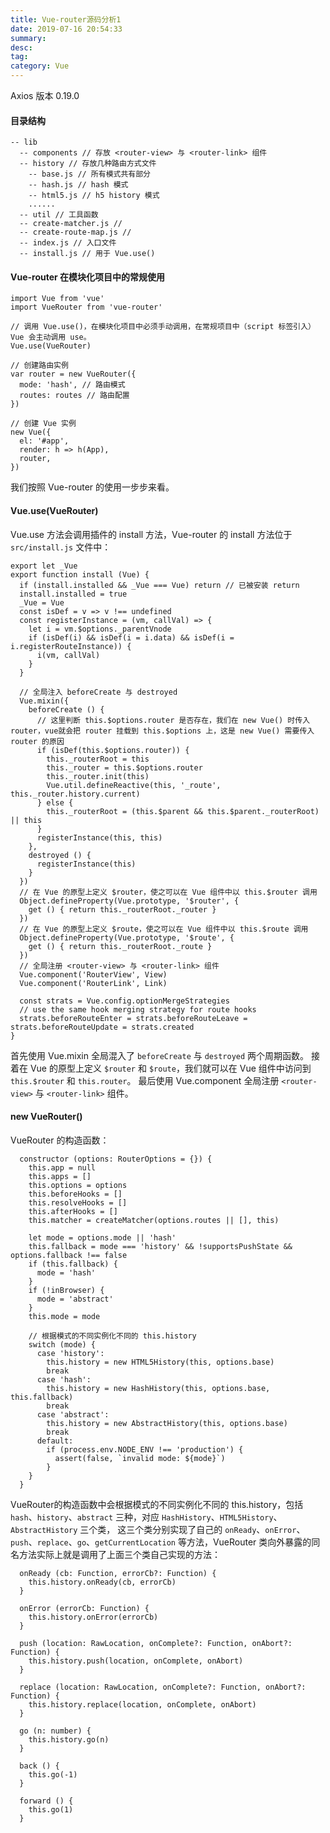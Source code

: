 ```yaml
---
title: Vue-router源码分析1
date: 2019-07-16 20:54:33
summary: 
desc: 
tag: 
category: Vue
---
```

Axios 版本 0.19.0

#### 目录结构
```
-- lib
  -- components // 存放 <router-view> 与 <router-link> 组件
  -- history // 存放几种路由方式文件
    -- base.js // 所有模式共有部分
    -- hash.js // hash 模式
    -- html5.js // h5 history 模式
    ......
  -- util // 工具函数
  -- create-matcher.js // 
  -- create-route-map.js // 
  -- index.js // 入口文件
  -- install.js // 用于 Vue.use()

```

#### Vue-router 在模块化项目中的常规使用
```
import Vue from 'vue'
import VueRouter from 'vue-router'

// 调用 Vue.use()，在模块化项目中必须手动调用，在常规项目中（script 标签引入） Vue 会主动调用 use。
Vue.use(VueRouter)

// 创建路由实例
var router = new VueRouter({
  mode: 'hash', // 路由模式
  routes: routes // 路由配置
})

// 创建 Vue 实例
new Vue({
  el: '#app',
  render: h => h(App),
  router,
})
```
我们按照 Vue-router 的使用一步步来看。

#### Vue.use(VueRouter) 
Vue.use 方法会调用插件的 install 方法，Vue-router 的 install 方法位于 `src/install.js` 文件中：
```
export let _Vue
export function install (Vue) {
  if (install.installed && _Vue === Vue) return // 已被安装 return
  install.installed = true
  _Vue = Vue
  const isDef = v => v !== undefined
  const registerInstance = (vm, callVal) => {
    let i = vm.$options._parentVnode
    if (isDef(i) && isDef(i = i.data) && isDef(i = i.registerRouteInstance)) {
      i(vm, callVal)
    }
  }

  // 全局注入 beforeCreate 与 destroyed 
  Vue.mixin({
    beforeCreate () {
      // 这里判断 this.$options.router 是否存在，我们在 new Vue() 时传入 router，vue就会把 router 挂载到 this.$options 上，这是 new Vue() 需要传入 router 的原因
      if (isDef(this.$options.router)) {
        this._routerRoot = this
        this._router = this.$options.router
        this._router.init(this)
        Vue.util.defineReactive(this, '_route', this._router.history.current)
      } else {
        this._routerRoot = (this.$parent && this.$parent._routerRoot) || this
      }
      registerInstance(this, this)
    },
    destroyed () {
      registerInstance(this)
    }
  })
  // 在 Vue 的原型上定义 $router，使之可以在 Vue 组件中以 this.$router 调用
  Object.defineProperty(Vue.prototype, '$router', {
    get () { return this._routerRoot._router }
  })
  // 在 Vue 的原型上定义 $route，使之可以在 Vue 组件中以 this.$route 调用
  Object.defineProperty(Vue.prototype, '$route', {
    get () { return this._routerRoot._route }
  })
  // 全局注册 <router-view> 与 <router-link> 组件
  Vue.component('RouterView', View)
  Vue.component('RouterLink', Link)

  const strats = Vue.config.optionMergeStrategies
  // use the same hook merging strategy for route hooks
  strats.beforeRouteEnter = strats.beforeRouteLeave = strats.beforeRouteUpdate = strats.created
}
```
首先使用 Vue.mixin 全局混入了 `beforeCreate` 与 `destroyed` 两个周期函数。
接着在 Vue 的原型上定义 `$router` 和 `$route`，我们就可以在 Vue 组件中访问到 `this.$router` 和 `this.router`。
最后使用 Vue.component 全局注册 `<router-view>` 与 `<router-link>` 组件。

#### new VueRouter()
VueRouter 的构造函数：
```
  constructor (options: RouterOptions = {}) {
    this.app = null
    this.apps = []
    this.options = options
    this.beforeHooks = []
    this.resolveHooks = []
    this.afterHooks = []
    this.matcher = createMatcher(options.routes || [], this)

    let mode = options.mode || 'hash'
    this.fallback = mode === 'history' && !supportsPushState && options.fallback !== false
    if (this.fallback) {
      mode = 'hash'
    }
    if (!inBrowser) {
      mode = 'abstract'
    }
    this.mode = mode

    // 根据模式的不同实例化不同的 this.history
    switch (mode) {
      case 'history':
        this.history = new HTML5History(this, options.base)
        break
      case 'hash':
        this.history = new HashHistory(this, options.base, this.fallback)
        break
      case 'abstract':
        this.history = new AbstractHistory(this, options.base)
        break
      default:
        if (process.env.NODE_ENV !== 'production') {
          assert(false, `invalid mode: ${mode}`)
        }
    }
  }
```
VueRouter的构造函数中会根据模式的不同实例化不同的 this.history，包括 `hash`、`history`、`abstract` 三种，对应 `HashHistory`、`HTML5History`、`AbstractHistory` 三个类，
这三个类分别实现了自己的 `onReady`、`onError`、`push`、`replace`、`go`、`getCurrentLocation` 等方法，VueRouter 类向外暴露的同名方法实际上就是调用了上面三个类自己实现的方法：
```
  onReady (cb: Function, errorCb?: Function) {
    this.history.onReady(cb, errorCb)
  }

  onError (errorCb: Function) {
    this.history.onError(errorCb)
  }

  push (location: RawLocation, onComplete?: Function, onAbort?: Function) {
    this.history.push(location, onComplete, onAbort)
  }

  replace (location: RawLocation, onComplete?: Function, onAbort?: Function) {
    this.history.replace(location, onComplete, onAbort)
  }

  go (n: number) {
    this.history.go(n)
  }

  back () {
    this.go(-1)
  }

  forward () {
    this.go(1)
  }
```



